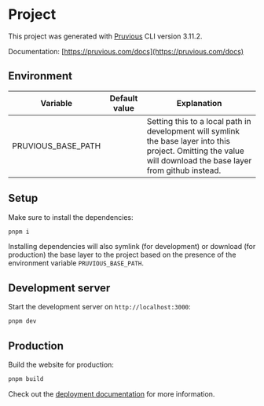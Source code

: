 # Project
This project was generated with [Pruvious](https://pruvious.com) CLI version 3.11.2.

Documentation: [https://pruvious.com/docs](https://pruvious.com/docs)

## Environment
|Variable|Default value|Explanation|
|-|-|-|
|PRUVIOUS_BASE_PATH|	|Setting this to a local path in development will symlink the base layer into this project. Omitting the value will download the base layer from github instead.|


## Setup
Make sure to install the dependencies:

```bash
pnpm i
```

Installing dependencies will also symlink (for development) or download (for production) the base layer to the project based on the presence of the environment variable `PRUVIOUS_BASE_PATH`.

## Development server

Start the development server on `http://localhost:3000`:

```bash
pnpm dev
```

## Production

Build the website for production:

```bash
pnpm build
```

Check out the [deployment documentation](https://pruvious.com/docs/deployment) for more information.
